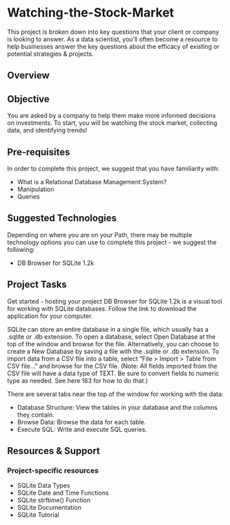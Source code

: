 # Watching-the-Stock-Market

This project is broken down into key questions that your client or company is looking to answer. As a data scientist, you’ll often become a resource to help businesses answer the key questions about the efficacy of existing or potential strategies & projects.

## Overview
## Objective
You are asked by a company to help them make more informed decisions on investments. To start, you will be watching the stock market, collecting data, and identifying trends!

## Pre-requisites
In order to complete this project, we suggest that you have familiarity with:

* What is a Relational Database Management System? 
* Manipulation 
* Queries 
## Suggested Technologies

Depending on where you are on your Path, there may be multiple technology options you can use to complete this project - we suggest the following:

* DB Browser for SQLite 1.2k

## Project Tasks
Get started - hosting your project
DB Browser for SQLite 1.2k is a visual tool for working with SQLite databases. Follow the link to download the application for your computer.



SQLite can store an entire database in a single file, which usually has a .sqlite or .db extension. To open a database, select Open Database at the top of the window and browse for the file. Alternatively, you can choose to create a New Database by saving a file with the .sqlite or .db extension.
To import data from a CSV file into a table, select “File > Import > Table from CSV file…” and browse for the CSV file. (Note: All fields imported from the CSV file will have a data type of TEXT. Be sure to convert fields to numeric type as needed. See here 163 for how to do that.)


There are several tabs near the top of the window for working with the data:

* Database Structure: View the tables in your database and the columns they contain.
* Browse Data: Browse the data for each table.
* Execute SQL: Write and execute SQL queries.

## Resources & Support
### Project-specific resources

* SQLite Data Types 
* SQLite Date and Time Functions 
* SQLite strftime() Function 
* SQLite Documentation 
* SQLite Tutorial 


